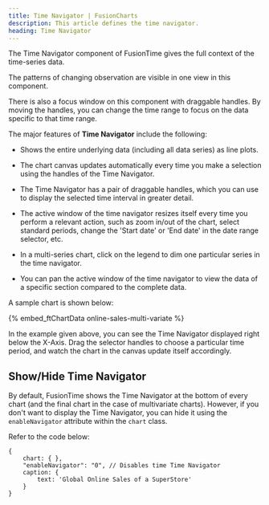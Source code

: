 ```yaml
---
title: Time Navigator | FusionCharts
description: This article defines the time navigator.
heading: Time Navigator
---
```


The Time Navigator component of FusionTime gives the full context of the time-series data.

The patterns of changing observation are visible in one view in this component.

There is also a focus window on this component with draggable handles. By moving the handles, you can change the time range to focus on the data specific to that time range. 

The major features of **Time Navigator** include the following:

* Shows the entire underlying data (including all data series) as line plots.

* The chart canvas updates automatically every time you make a selection using the handles of the Time Navigator.

* The Time Navigator has a pair of draggable handles, which you can use to display the selected time interval in greater detail.

* The active window of the time navigator resizes itself every time you perform a relevant action, such as zoom in/out of the chart, select standard periods, change the 'Start date' or 'End date' in the date range selector, etc.

* In a multi-series chart, click on the legend to dim one particular series in the time navigator.

* You can pan the active window of the time navigator to view the data of a specific section compared to the complete data.

A sample chart is shown below:

{% embed_ftChartData online-sales-multi-variate %}

In the example given above, you can see the Time Navigator displayed right below the X-Axis. Drag the selector handles to choose a particular time period, and watch the chart in the canvas update itself accordingly. 

## Show/Hide Time Navigator

By default, FusionTime shows the Time Navigator at the bottom of every chart (and the final chart in the case of multivariate charts). However, if you don't want to display the Time Navigator, you can hide it using the `enableNavigator` attribute within the `chart` class.

Refer to the code below:

```
{
    chart: { },
    "enableNavigator": "0", // Disables time Time Navigator
    caption: {
        text: 'Global Online Sales of a SuperStore'
    }
}
```